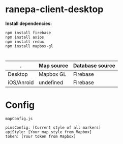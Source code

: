 # ranepa-client-desktop


**Install dependencies:**
```
npm install firebase
npm install axios
npm install redux
npm install mapbox-gl
```
# 

. | Map source | Database source
------------ | ------------ | -------------
Desktop | Mapbox GL | Firebase
iOS/Anroid | undefined | Firebase

# Config 
```
mapConfig.js

pinsConfig: [Current style of all markers]
apiStyle: [Your map style from Mapbox]
token: [Your token from Mapbox]
```
